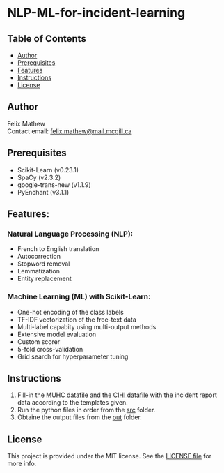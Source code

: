 # NLP-ML-for-incident-learning

## Table of Contents

* [Author](#author)
* [Prerequisites](#Prerequisites)
* [Features](#Features)
* [Instructions](#Instructions)
* [License](#license)


## Author
Felix Mathew\
Contact email: felix.mathew@mail.mcgill.ca


## Prerequisites
- Scikit-Learn (v0.23.1)
- SpaCy (v2.3.2)
- google-trans-new (v1.1.9)
- PyEnchant (v3.1.1)


## Features:
### Natural Language Processing (NLP):
* French to English translation
* Autocorrection
* Stopword removal
* Lemmatization
* Entity replacement
### Machine Learning (ML) with Scikit-Learn:
* One-hot encoding of the class labels
* TF-IDF vectorization of the free-text data
* Multi-label capabity using multi-output methods
* Extensive model evaluation
* Custom scorer
* 5-fold cross-validation
* Grid search for hyperparameter tuning

## Instructions
1. Fill-in the [MUHC datafile](0_MUHC_data.csv) and the [CIHI datafile](0_CIHI_data.csv) with the incident report data according to the templates given.
2. Run the python files in order from the [src](src) folder.
3. Obtaine the output files from the [out](out) folder.

## License
This project is provided under the MIT license. See the [LICENSE file](LICENSE) for more info.
